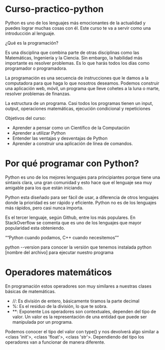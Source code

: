 # Curso-practico-python

Python es uno de los lenguajes más emocionantes de la actualidad y puedes lograr muchas cosas con él. Este curso te va a servir como una introducción al lenguaje.

¿Qué es la programación?

Es una disciplina que combina parte de otras disciplinas como las Matemáticas, Ingeniería y la Ciencia. Sin embargo, la habilidad más importante es resolver problemas. Es lo que harás todos los días como programador o programadora.

La programación es una secuencia de instrucciones que le damos a la computadora para que haga lo que nosotros deseamos. Podemos construir una aplicación web, móvil, un programa que lleve cohetes a la luna o marte, resolver problemas de finanzas.

La estructura de un programa. Casi todos los programas tienen un input, output, operaciones matemáticas, ejecución condicional y repeticiones

Objetivos del curso:

* Aprender a pensar como un Científico de la Computación
* Aprender a utilizar Python
* Entender las ventajas y desventajas de Python
* Aprender a construir una aplicación de línea de comandos.

# Por qué programar con Python?

Python es uno de los mejores lenguajes para principiantes porque tiene una sintaxis clara, una gran comunidad y esto hace que el lenguaje sea muy amigable para los que están iniciando.

Python esta diseñado para ser fácil de usar, a diferencia de otros lenguajes donde la prioridad es ser rápido y eficiente. Python no es de los lenguajes más rápidos, pero casi nunca importa.

Es el tercer lenguaje, según Github, entre los más populares. En StackOverflow se comenta que es uno de los lenguajes que mayor popularidad esta obteniendo.

““Python cuando podamos, C++ cuando necesitemos””

python --version para conocer la versión que tenemos instalada
python [nombre del archivo] para ejecutar nuestro programa

# Operadores matemáticos

En programación estos operadores son muy similares a nuestras clases básicas de matemáticas.

* //: Es división de entero, básicamente tiramos la parte decimal
* %: Es el residuo de la división, lo que te sobra.
* **: Exponente
Los operadores son contextuales, dependen del tipo de valor. Un valor es la representación de una entidad que puede ser manipulada por un programa.

Podemos conocer el tipo del valor con type() y nos devolverá algo similar a <class 'init'>, <class 'float'>, <class 'str'>. Dependiendo del tipo los operadores van a funcionar de manera diferente.